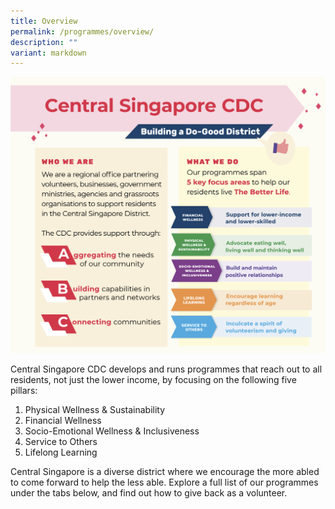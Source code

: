 ```yaml
---
title: Overview
permalink: /programmes/overview/
description: ""
variant: markdown
---
```

![Better_Life_Model](/images/About%20Us/BetterLifeModel.png)

Central Singapore CDC develops and runs programmes that reach out to all residents, not just the lower income, by focusing on the following five pillars:

1.  Physical Wellness & Sustainability
2.  Financial Wellness
3.  Socio-Emotional Wellness & Inclusiveness
4.  Service to Others
5.  Lifelong Learning

Central Singapore is a diverse district where we encourage the more abled to come forward to help the less able. Explore a full list of our programmes under the tabs below, and find out how to give back as a volunteer.